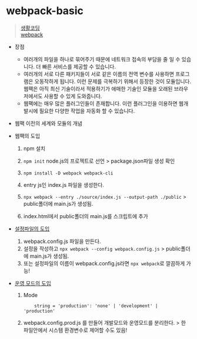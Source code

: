 # webpack-basic

 > [생활코딩](https://opentutorials.org/module/4566) <br/>
 > [webpack](https://webpack.js.org/)

* 장점
    - 여러개의 파일을 하나로 묶어주기 때문에 네트워크 접속의 부담을 줄 일 수 있습니다. 더 빠른 서비스를 제공할 수 있습니다. 
    - 여러개의 서로 다른 패키지들이 서로 같은 이름의 전역 변수를 사용하면 프로그램은 오동작하게 됩니다. 이런 문제를 극복하기 위해서 등장한 것이 모듈입니다. 웹팩은 아직 최신 기술이라서 적용하기가 애매한 기술인 모듈을 오래된 브라우저에서도 사용할 수 있게 도와줍니다. 
    - 웹팩에는 매우 많은 플러그인들이 존재합니다. 이런 플러그인을 이용하면 웹개발시에 필요한 다양한 작업을 자동화 할 수 있습니다. 

* 웹팩 이전의 세계와 모듈의 개념

* 웹팩의 도입
    1. npm 설치
    2. `npm init` node.js의 프로젝트로 선언 > package.json파일 생성 확인
    3. `npm install -D webpack webpack-cli`
    
    4. entry js인 index.js 파일을 생성한다.
    5. `npx webpack --entry ./source/index.js --output-path ./public` > public폴더에 main.js가 생성됨.
    6. index.html에서 public폴더의 main.js를 스크립트에 추가

* [설정파일의 도입](https://webpack.js.org/configuration/)
    1. webpack.config.js 파일을 만든다.
    2. 설정을 작성하고 `npx webpack --config webpack.config.js` > public폴더에 main.js가 생성됨. 
    3. 또는 설정파일의 이름이 webpack.config.js라면 `npx webpack`로 깔끔하게 가능!

* [운영 모드의 도입](https://webpack.js.org/configuration/mode/)
    1. Mode
        ```
            string = 'production': 'none' | 'development' | 'production'
        ```
    2. webpack.config.prod.js 를 만들어 개발모드와 운영모드를 분리한다. >  한 파일안에서 시스템 환경변수로 제어할 수도 있음!
    

